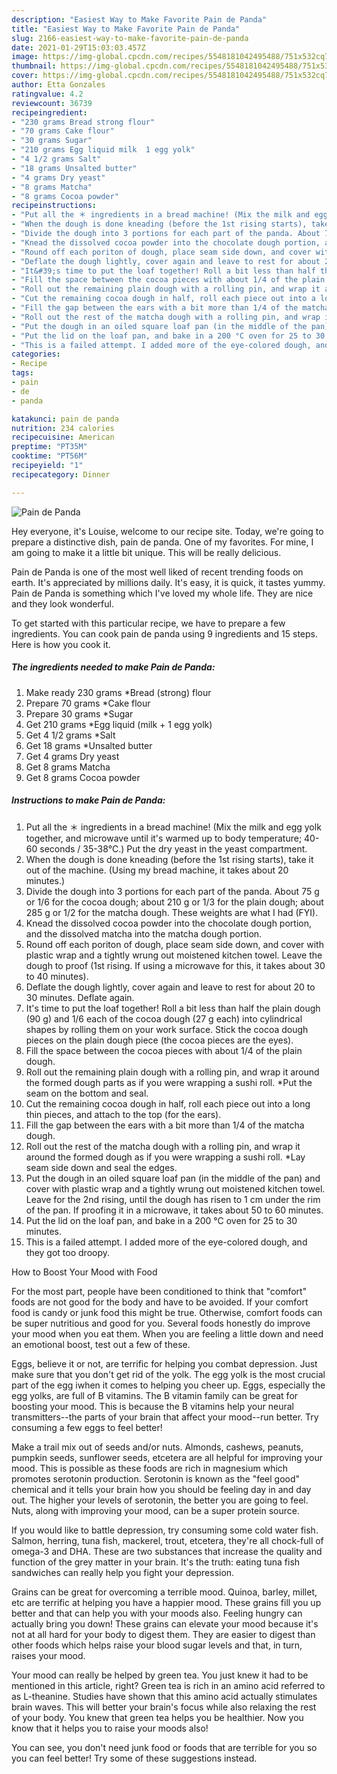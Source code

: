 ```yaml
---
description: "Easiest Way to Make Favorite Pain de Panda"
title: "Easiest Way to Make Favorite Pain de Panda"
slug: 2166-easiest-way-to-make-favorite-pain-de-panda
date: 2021-01-29T15:03:03.457Z
image: https://img-global.cpcdn.com/recipes/5548181042495488/751x532cq70/pain-de-panda-recipe-main-photo.jpg
thumbnail: https://img-global.cpcdn.com/recipes/5548181042495488/751x532cq70/pain-de-panda-recipe-main-photo.jpg
cover: https://img-global.cpcdn.com/recipes/5548181042495488/751x532cq70/pain-de-panda-recipe-main-photo.jpg
author: Etta Gonzales
ratingvalue: 4.2
reviewcount: 36739
recipeingredient:
- "230 grams Bread strong flour"
- "70 grams Cake flour"
- "30 grams Sugar"
- "210 grams Egg liquid milk  1 egg yolk"
- "4 1/2 grams Salt"
- "18 grams Unsalted butter"
- "4 grams Dry yeast"
- "8 grams Matcha"
- "8 grams Cocoa powder"
recipeinstructions:
- "Put all the ＊ ingredients in a bread machine! (Mix the milk and egg yolk together, and microwave until it&#39;s warmed up to body temperature; 40-60 seconds / 35-38°C.) Put the dry yeast in the yeast compartment."
- "When the dough is done kneading (before the 1st rising starts), take it out of the machine. (Using my bread machine, it takes about 20 minutes.)"
- "Divide the dough into 3 portions for each part of the panda. About 75 g or 1/6 for the cocoa dough; about 210 g or 1/3 for the plain dough; about 285 g or 1/2 for the matcha dough. These weights are what I had (FYI)."
- "Knead the dissolved cocoa powder into the chocolate dough portion, and the dissolved matcha into the matcha dough portion."
- "Round off each poriton of dough, place seam side down, and cover with plastic wrap and a tightly wrung out moistened kitchen towel. Leave the dough to proof (1st rising. If using a microwave for this, it takes about 30 to 40 minutes)."
- "Deflate the dough lightly, cover again and leave to rest for about 20 to 30 minutes. Deflate again."
- "It&#39;s time to put the loaf together! Roll a bit less than half the plain dough (90 g) and 1/6 each of the cocoa dough (27 g each) into cylindrical shapes by rolling them on your work surface. Stick the cocoa dough pieces on the plain dough piece (the cocoa pieces are the eyes)."
- "Fill the space between the cocoa pieces with about 1/4 of the plain dough."
- "Roll out the remaining plain dough with a rolling pin, and wrap it around the formed dough parts as if you were wrapping a sushi roll. *Put the seam on the bottom and seal."
- "Cut the remaining cocoa dough in half, roll each piece out into a long thin pieces, and attach to the top (for the ears)."
- "Fill the gap between the ears with a bit more than 1/4 of the matcha dough."
- "Roll out the rest of the matcha dough with a rolling pin, and wrap it around the formed dough as if you were wrapping a sushi roll. *Lay seam side down and seal the edges."
- "Put the dough in an oiled square loaf pan (in the middle of the pan) and cover with plastic wrap and a tightly wrung out moistened kitchen towel. Leave for the 2nd rising, until the dough has risen to 1 cm under the rim of the pan. If proofing it in a microwave, it takes about 50 to 60 minutes."
- "Put the lid on the loaf pan, and bake in a 200 °C oven for 25 to 30 minutes."
- "This is a failed attempt. I added more of the eye-colored dough, and they got too droopy."
categories:
- Recipe
tags:
- pain
- de
- panda

katakunci: pain de panda 
nutrition: 234 calories
recipecuisine: American
preptime: "PT35M"
cooktime: "PT56M"
recipeyield: "1"
recipecategory: Dinner

---
```



![Pain de Panda](https://img-global.cpcdn.com/recipes/5548181042495488/751x532cq70/pain-de-panda-recipe-main-photo.jpg)

Hey everyone, it's Louise, welcome to our recipe site. Today, we're going to prepare a distinctive dish, pain de panda. One of my favorites. For mine, I am going to make it a little bit unique. This will be really delicious.

Pain de Panda is one of the most well liked of recent trending foods on earth. It's appreciated by millions daily. It's easy, it is quick, it tastes yummy. Pain de Panda is something which I've loved my whole life. They are nice and they look wonderful.




To get started with this particular recipe, we have to prepare a few ingredients. You can cook pain de panda using 9 ingredients and 15 steps. Here is how you cook it.

<!--inarticleads1-->

##### The ingredients needed to make Pain de Panda:

1. Make ready 230 grams *Bread (strong) flour
1. Prepare 70 grams *Cake flour
1. Prepare 30 grams *Sugar
1. Get 210 grams *Egg liquid (milk + 1 egg yolk)
1. Get 4 1/2 grams *Salt
1. Get 18 grams *Unsalted butter
1. Get 4 grams Dry yeast
1. Get 8 grams Matcha
1. Get 8 grams Cocoa powder




<!--inarticleads2-->

##### Instructions to make Pain de Panda:

1. Put all the ＊ ingredients in a bread machine! (Mix the milk and egg yolk together, and microwave until it&#39;s warmed up to body temperature; 40-60 seconds / 35-38°C.) Put the dry yeast in the yeast compartment.
1. When the dough is done kneading (before the 1st rising starts), take it out of the machine. (Using my bread machine, it takes about 20 minutes.)
1. Divide the dough into 3 portions for each part of the panda. About 75 g or 1/6 for the cocoa dough; about 210 g or 1/3 for the plain dough; about 285 g or 1/2 for the matcha dough. These weights are what I had (FYI).
1. Knead the dissolved cocoa powder into the chocolate dough portion, and the dissolved matcha into the matcha dough portion.
1. Round off each poriton of dough, place seam side down, and cover with plastic wrap and a tightly wrung out moistened kitchen towel. Leave the dough to proof (1st rising. If using a microwave for this, it takes about 30 to 40 minutes).
1. Deflate the dough lightly, cover again and leave to rest for about 20 to 30 minutes. Deflate again.
1. It&#39;s time to put the loaf together! Roll a bit less than half the plain dough (90 g) and 1/6 each of the cocoa dough (27 g each) into cylindrical shapes by rolling them on your work surface. Stick the cocoa dough pieces on the plain dough piece (the cocoa pieces are the eyes).
1. Fill the space between the cocoa pieces with about 1/4 of the plain dough.
1. Roll out the remaining plain dough with a rolling pin, and wrap it around the formed dough parts as if you were wrapping a sushi roll. *Put the seam on the bottom and seal.
1. Cut the remaining cocoa dough in half, roll each piece out into a long thin pieces, and attach to the top (for the ears).
1. Fill the gap between the ears with a bit more than 1/4 of the matcha dough.
1. Roll out the rest of the matcha dough with a rolling pin, and wrap it around the formed dough as if you were wrapping a sushi roll. *Lay seam side down and seal the edges.
1. Put the dough in an oiled square loaf pan (in the middle of the pan) and cover with plastic wrap and a tightly wrung out moistened kitchen towel. Leave for the 2nd rising, until the dough has risen to 1 cm under the rim of the pan. If proofing it in a microwave, it takes about 50 to 60 minutes.
1. Put the lid on the loaf pan, and bake in a 200 °C oven for 25 to 30 minutes.
1. This is a failed attempt. I added more of the eye-colored dough, and they got too droopy.




How to Boost Your Mood with Food


For the most part, people have been conditioned to think that "comfort" foods are not good for the body and have to be avoided. If your comfort food is candy or junk food this might be true. Otherwise, comfort foods can be super nutritious and good for you. Several foods honestly do improve your mood when you eat them. When you are feeling a little down and need an emotional boost, test out a few of these.

Eggs, believe it or not, are terrific for helping you combat depression. Just make sure that you don't get rid of the yolk. The egg yolk is the most crucial part of the egg iwhen it comes to helping you cheer up. Eggs, especially the egg yolks, are full of B vitamins. The B vitamin family can be great for boosting your mood. This is because the B vitamins help your neural transmitters--the parts of your brain that affect your mood--run better. Try consuming a few eggs to feel better!

Make a trail mix out of seeds and/or nuts. Almonds, cashews, peanuts, pumpkin seeds, sunflower seeds, etcetera are all helpful for improving your mood. This is possible as these foods are rich in magnesium which promotes serotonin production. Serotonin is known as the "feel good" chemical and it tells your brain how you should be feeling day in and day out. The higher your levels of serotonin, the better you are going to feel. Nuts, along with improving your mood, can be a super protein source.

If you would like to battle depression, try consuming some cold water fish. Salmon, herring, tuna fish, mackerel, trout, etcetera, they're all chock-full of omega-3 and DHA. These are two substances that increase the quality and function of the grey matter in your brain. It's the truth: eating tuna fish sandwiches can really help you fight your depression. 

Grains can be great for overcoming a terrible mood. Quinoa, barley, millet, etc are terrific at helping you have a happier mood. These grains fill you up better and that can help you with your moods also. Feeling hungry can actually bring you down! These grains can elevate your mood because it's not at all hard for your body to digest them. They are easier to digest than other foods which helps raise your blood sugar levels and that, in turn, raises your mood.

Your mood can really be helped by green tea. You just knew it had to be mentioned in this article, right? Green tea is rich in an amino acid referred to as L-theanine. Studies have shown that this amino acid actually stimulates brain waves. This will better your brain's focus while also relaxing the rest of your body. You knew that green tea helps you be healthier. Now you know that it helps you to raise your moods also!

You can see, you don't need junk food or foods that are terrible for you so you can feel better! Try  some  of  these  suggestions  instead.

